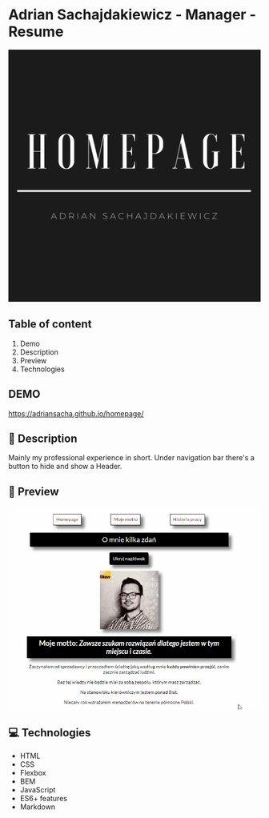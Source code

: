 # Adrian Sachajdakiewicz - Manager - Resume

![Adrian Sachajdakiewicz HomePage](images/share.png)

## Table of content
1. Demo
1. Description
1. Preview
1. Technologies

## DEMO
https://adriansacha.github.io/homepage/

## 📒 Description
Mainly my professional experience in short.
Under navigation bar there's a button to hide and show a Header.

## 👀 Preview
![homepage demo](images/HomePage.gif)

## 💻 Technologies
* HTML
* CSS
* Flexbox
* BEM
* JavaScript
* ES6+ features
* Markdown